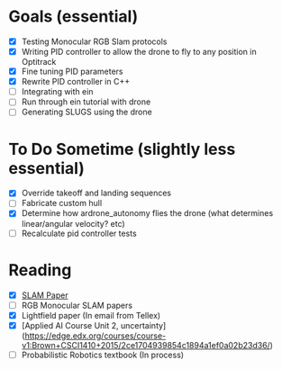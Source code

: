 # Goals (essential)
- [x] Testing Monocular RGB Slam protocols
- [x] Writing PID controller to allow the drone to fly to any position in
Optitrack
- [x] Fine tuning PID parameters
- [x] Rewrite PID controller in C++
- [ ] Integrating with ein
- [ ] Run through ein tutorial with drone
- [ ] Generating SLUGS using the drone

# To Do Sometime (slightly less essential)
- [x] Override takeoff and landing sequences
- [ ] Fabricate custom hull
- [x] Determine how ardrone_autonomy flies the drone (what determines
linear/angular velocity? etc)
- [ ] Recalculate pid controller tests

# Reading
- [x] [SLAM Paper](http://people.eecs.berkeley.edu/~pabbeel/cs287-fa09/readings/Durrant-Whyte_Bailey_SLAM-tutorial-I.pdf)
- [ ] RGB Monocular SLAM papers
- [x] Lightfield paper (In email from Tellex)
- [x] [Applied AI Course Unit 2, uncertainty] (https://edge.edx.org/courses/course-v1:Brown+CSCI1410+2015/2ce1704939854c1894a1ef0a02b23d36/)
- [ ] Probabilistic Robotics textbook (In process)
